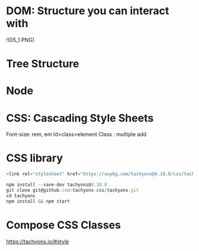 # DOM: Structure you can interact with
!(05_1.PNG)
# Tree Structure
# Node
# CSS: Cascading Style Sheets
Font-size: rem, em
Id>class>element
Class : multiple add

# CSS library
```js
<link rel="stylesheet" href="https://unpkg.com/tachyons@4.10.0/css/tachyons.min.css"/>
```
```js
npm install --save-dev tachyons@4.10.0
git clone git@github.com:tachyons-css/tachyons.git
cd tachyons
npm install && npm start
```
# Compose CSS Classes
https://tachyons.io/#style
